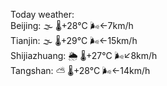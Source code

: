 Today weather:  
Beijing: 🌫  🌡️+28°C 🌬️←7km/h  
Tianjin: 🌫  🌡️+29°C 🌬️←15km/h  
Shijiazhuang: 🌦   🌡️+27°C 🌬️↙8km/h  
Tangshan: ⛅️  🌡️+28°C 🌬️←14km/h  
